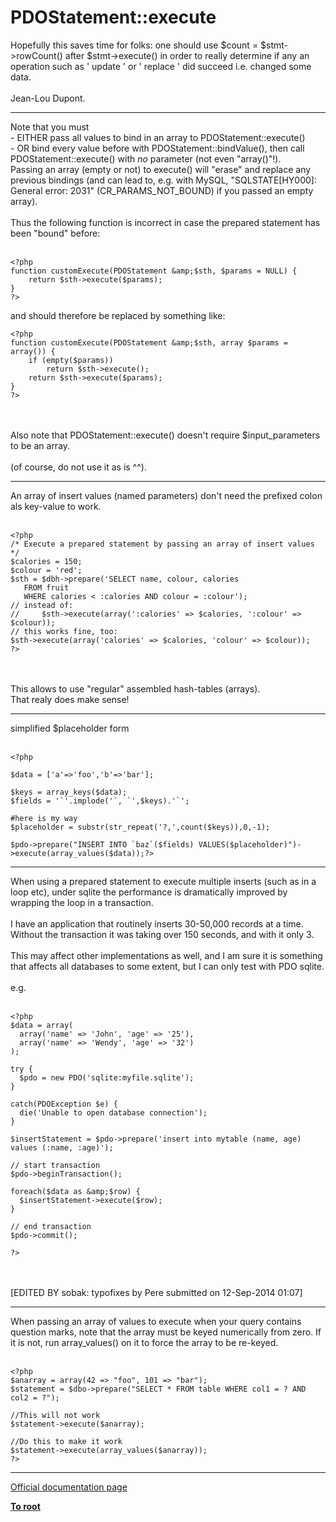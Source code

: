 # PDOStatement::execute



Hopefully this saves time for folks: one should use $count = $stmt-&gt;rowCount() after $stmt-&gt;execute() in order to really determine if any an operation such as &apos; update &apos; or &apos; replace &apos; did succeed i.e. changed some data.<br><br>Jean-Lou Dupont.  

---

Note that you must<br>- EITHER pass all values to bind in an array to PDOStatement::execute()<br>- OR bind every value before with PDOStatement::bindValue(), then call PDOStatement::execute() with *no* parameter (not even "array()"!).<br>Passing an array (empty or not) to execute() will "erase" and replace any previous bindings (and can lead to, e.g. with MySQL, "SQLSTATE[HY000]: General error: 2031" (CR_PARAMS_NOT_BOUND) if you passed an empty array).<br><br>Thus the following function is incorrect in case the prepared statement has been "bound" before:<br><br>

```
<?php
function customExecute(PDOStatement &amp;$sth, $params = NULL) {
    return $sth->execute($params);
}
?>
```


and should therefore be replaced by something like:



```
<?php
function customExecute(PDOStatement &amp;$sth, array $params = array()) {
    if (empty($params))
        return $sth->execute();
    return $sth->execute($params);
}
?>
```
<br><br>Also note that PDOStatement::execute() doesn&apos;t require $input_parameters to be an array.<br><br>(of course, do not use it as is ^^).  

---

An array of insert values (named parameters) don&apos;t need the prefixed colon als key-value to work.<br><br>

```
<?php
/* Execute a prepared statement by passing an array of insert values */
$calories = 150;
$colour = 'red';
$sth = $dbh->prepare('SELECT name, colour, calories
   FROM fruit
   WHERE calories < :calories AND colour = :colour');
// instead of:
//     $sth->execute(array(':calories' => $calories, ':colour' => $colour));
// this works fine, too:
$sth->execute(array('calories' => $calories, 'colour' => $colour));
?>
```
<br><br>This allows to use "regular" assembled hash-tables (arrays).<br>That realy does make sense!  

---

simplified $placeholder form <br><br>

```
<?php

$data = ['a'=>'foo','b'=>'bar'];

$keys = array_keys($data);
$fields = '`'.implode('`, `',$keys).'`';

#here is my way 
$placeholder = substr(str_repeat('?,',count($keys)),0,-1);

$pdo->prepare("INSERT INTO `baz`($fields) VALUES($placeholder)")->execute(array_values($data));?>
```
  

---

When using a prepared statement to execute multiple inserts (such as in a loop etc), under sqlite the performance is dramatically improved by wrapping the loop in a transaction.<br><br>I have an application that routinely inserts 30-50,000 records at a time.  Without the transaction it was taking over 150 seconds, and with it only 3.<br><br>This may affect other implementations as well, and I am sure it is something that affects all databases to some extent, but I can only test with PDO sqlite.<br><br>e.g.<br><br>

```
<?php
$data = array(
  array('name' => 'John', 'age' => '25'),
  array('name' => 'Wendy', 'age' => '32')
);

try {
  $pdo = new PDO('sqlite:myfile.sqlite');
}

catch(PDOException $e) {
  die('Unable to open database connection');
}

$insertStatement = $pdo->prepare('insert into mytable (name, age) values (:name, :age)');

// start transaction
$pdo->beginTransaction();

foreach($data as &amp;$row) {
  $insertStatement->execute($row);
}

// end transaction
$pdo->commit();

?>
```
<br><br>[EDITED BY sobak: typofixes by Pere submitted on 12-Sep-2014 01:07]  

---

When passing an array of values to execute when your query contains question marks, note that the array must be keyed numerically from zero. If it is not, run array_values() on it to force the array to be re-keyed.<br><br>

```
<?php
$anarray = array(42 => "foo", 101 => "bar");
$statement = $dbo->prepare("SELECT * FROM table WHERE col1 = ? AND col2 = ?");

//This will not work
$statement->execute($anarray);

//Do this to make it work
$statement->execute(array_values($anarray));
?>
```
  

---

[Official documentation page](https://www.php.net/manual/en/pdostatement.execute.php)

**[To root](/README.md)**